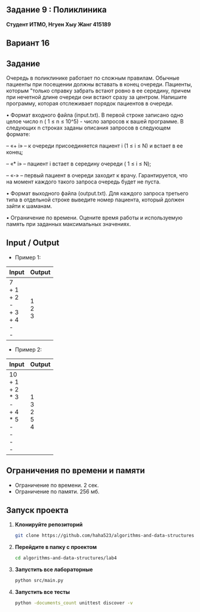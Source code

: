## Задание 9 : Поликлиника
 

**Студент ИТМО,  Нгуен Хыу Жанг  415189**  

## Вариант 16

## Задание

Очередь в поликлинике работает по сложным правилам. Обычные пациенты при посещении должны вставать в конец очереди. Пациенты, которым "только справку забрать встают ровно в ее середину, причем при нечетной длине очереди они встают сразу за центром. Напишите программу, которая отслеживает порядок пациентов в очереди.

• Формат входного файла (input.txt). В первой строке записано одно целое число n ( 1 ≤ n ≤ 10^5) - число запросов к вашей программе. В следующих n строках заданы описания запросов в следующем формате:

– «+ i» – к очереди присоединяется пациент i (1 ≤ i ≤ N) и встает в ее конец;

– «* i» – пациент i встает в середину очереди ( 1 ≤ i ≤ N);

– «-» – первый пациент в очереди заходит к врачу. Гарантируется, что на момент каждого такого запроса очередь будет не пуста.

• Формат выходного файла (output.txt). Для каждого запроса третьего типа в отдельной строке выведите номер пациента, который должен зайти к шаманам.

• Ограничение по времени. Оцените время работы и используемую память при заданных максимальных значениях.

  
## Input / Output 
- Пример 1:

| Input                                                | Output                               |   
|------------------------------------------------------|--------------------------------------|
| 7<br/>+ 1<br/>+ 2<br/>-<br/>+ 3<br/>+ 4<br/>-<br/>-  | 1<br/>2<br/>3                        |

- Пример 2:

| Input                                                                     | Output                               |   
|---------------------------------------------------------------------------|--------------------------------------|
| 10<br/>+ 1<br/>+ 2<br/>* 3<br/>-<br/>+ 4<br/>* 5<br/>-<br/>-<br/>-<br/>-  | 1<br/>3<br/>2<br/>5<br/>4            |




## Ограничения по времени и памяти

- Ограничение по времени. 2 сек.
- Ограничение по памяти. 256 мб.


## Запуск проекта
1. **Клонируйте репозиторий**
   ```bash
   git clone https://github.com/haha523/algorithms-and-data-structures.git
   ```
2. **Перейдите в папку с проектом**
   ```bash
   cd algorithms-and-data-structures/lab4
   ```
3. **Запустить все лабораторные**
    ```bash
   python src/main.py
   ```
4. **Запустить все тесты**
    ```bash
   python -documents_count unittest discover -v
   ```

